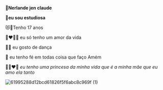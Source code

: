 **🥰Nerlande jen claude**

**👸eu sou estudiosa**

😻🤙Tenho 17 anos

👩‍❤️‍💋‍👨 eu só tenho um amor da vida

💃💯 eu gosto de dança

🙏 eu tenho fé em todas coisa que faço Amém

🌷👩‍❤️‍👩 _eu tenho uma princesa da minha vida que é a minha mãe que eu amo ela tanto_


![61995288d12bcd61826f5f6abc8c969f (1)](https://github.com/user-attachments/assets/66f4e931-71b7-4915-a089-30cf4e02a345)
